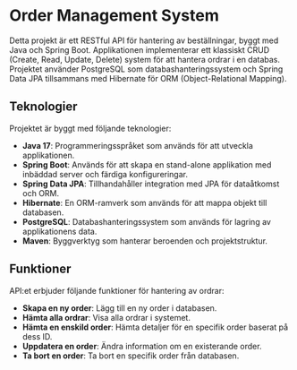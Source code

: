 # Order Management System

Detta projekt är ett RESTful API för hantering av beställningar, byggt med Java och Spring Boot. Applikationen implementerar ett klassiskt CRUD (Create, Read, Update, Delete) system för att hantera ordrar i en databas. Projektet använder PostgreSQL som databashanteringssystem och Spring Data JPA tillsammans med Hibernate för ORM (Object-Relational Mapping).


## Teknologier
Projektet är byggt med följande teknologier:
- **Java 17**: Programmeringsspråket som används för att utveckla applikationen.
- **Spring Boot**: Används för att skapa en stand-alone applikation med inbäddad server och färdiga konfigureringar.
- **Spring Data JPA**: Tillhandahåller integration med JPA för dataåtkomst och ORM.
- **Hibernate**: En ORM-ramverk som används för att mappa objekt till databasen.
- **PostgreSQL**: Databashanteringssystem som används för lagring av applikationens data.
- **Maven**: Byggverktyg som hanterar beroenden och projektstruktur.

## Funktioner
API:et erbjuder följande funktioner för hantering av ordrar:
- **Skapa en ny order**: Lägg till en ny order i databasen.
- **Hämta alla ordrar**: Visa alla ordrar i systemet.
- **Hämta en enskild order**: Hämta detaljer för en specifik order baserat på dess ID.
- **Uppdatera en order**: Ändra information om en existerande order.
- **Ta bort en order**: Ta bort en specifik order från databasen.



